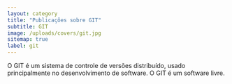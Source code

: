 ```yaml
---
layout: category
title: "Publicações sobre GIT"
subtitle: GIT
image: /uploads/covers/git.jpg
sitemap: true
label: git
---
```


O GIT é um sistema de controle de versões distribuído, usado principalmente no desenvolvimento de software. O GIT é um software livre.